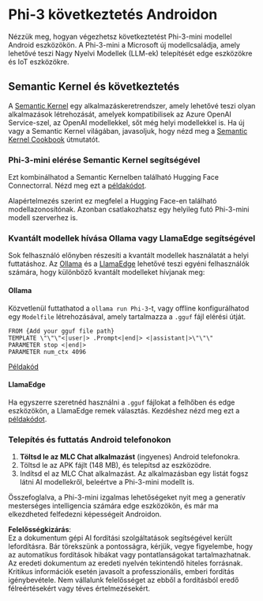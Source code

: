# **Phi-3 következtetés Androidon**

Nézzük meg, hogyan végezhetsz következtetést Phi-3-mini modellel Android eszközökön. A Phi-3-mini a Microsoft új modellcsaládja, amely lehetővé teszi Nagy Nyelvi Modellek (LLM-ek) telepítését edge eszközökre és IoT eszközökre.

## Semantic Kernel és következtetés

A [Semantic Kernel](https://github.com/microsoft/semantic-kernel) egy alkalmazáskeretrendszer, amely lehetővé teszi olyan alkalmazások létrehozását, amelyek kompatibilisek az Azure OpenAI Service-szel, az OpenAI modellekkel, sőt még helyi modellekkel is. Ha új vagy a Semantic Kernel világában, javasoljuk, hogy nézd meg a [Semantic Kernel Cookbook](https://github.com/microsoft/SemanticKernelCookBook?WT.mc_id=aiml-138114-kinfeylo) útmutatót.

### Phi-3-mini elérése Semantic Kernel segítségével

Ezt kombinálhatod a Semantic Kernelben található Hugging Face Connectorral. Nézd meg ezt a [példakódot](https://github.com/Azure-Samples/Phi-3MiniSamples/tree/main/semantickernel?WT.mc_id=aiml-138114-kinfeylo).

Alapértelmezés szerint ez megfelel a Hugging Face-en található modellazonosítónak. Azonban csatlakozhatsz egy helyileg futó Phi-3-mini modell szerverhez is.

### Kvantált modellek hívása Ollama vagy LlamaEdge segítségével

Sok felhasználó előnyben részesíti a kvantált modellek használatát a helyi futtatáshoz. Az [Ollama](https://ollama.com/) és a [LlamaEdge](https://llamaedge.com) lehetővé teszi egyéni felhasználók számára, hogy különböző kvantált modelleket hívjanak meg:

#### Ollama

Közvetlenül futtathatod a `ollama run Phi-3`-t, vagy offline konfigurálhatod egy `Modelfile` létrehozásával, amely tartalmazza a `.gguf` fájl elérési útját.

```gguf
FROM {Add your gguf file path}
TEMPLATE \"\"\"<|user|> .Prompt<|end|> <|assistant|>\"\"\"
PARAMETER stop <|end|>
PARAMETER num_ctx 4096
```

[Példakód](https://github.com/Azure-Samples/Phi-3MiniSamples/tree/main/ollama?WT.mc_id=aiml-138114-kinfeylo)

#### LlamaEdge

Ha egyszerre szeretnéd használni a `.gguf` fájlokat a felhőben és edge eszközökön, a LlamaEdge remek választás. Kezdéshez nézd meg ezt a [példakódot](https://github.com/Azure-Samples/Phi-3MiniSamples/tree/main/wasm?WT.mc_id=aiml-138114-kinfeylo).

### Telepítés és futtatás Android telefonokon

1. **Töltsd le az MLC Chat alkalmazást** (ingyenes) Android telefonokra.
2. Töltsd le az APK fájlt (148 MB), és telepítsd az eszközödre.
3. Indítsd el az MLC Chat alkalmazást. Az alkalmazásban egy listát fogsz látni AI modellekről, beleértve a Phi-3-mini modellt is.

Összefoglalva, a Phi-3-mini izgalmas lehetőségeket nyit meg a generatív mesterséges intelligencia számára edge eszközökön, és már ma elkezdheted felfedezni képességeit Androidon.

**Felelősségkizárás**:  
Ez a dokumentum gépi AI fordítási szolgáltatások segítségével került lefordításra. Bár törekszünk a pontosságra, kérjük, vegye figyelembe, hogy az automatikus fordítások hibákat vagy pontatlanságokat tartalmazhatnak. Az eredeti dokumentum az eredeti nyelvén tekintendő hiteles forrásnak. Kritikus információk esetén javasolt a professzionális, emberi fordítás igénybevétele. Nem vállalunk felelősséget az ebből a fordításból eredő félreértésekért vagy téves értelmezésekért.